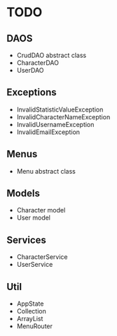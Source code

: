 # TODO

## DAOS
- CrudDAO abstract class
- CharacterDAO
- UserDAO

## Exceptions
- InvalidStatisticValueException
- InvalidCharacterNameException
- InvalidUsernameException
- InvalidEmailException

## Menus
- Menu abstract class

## Models
- Character model
- User model

## Services
- CharacterService
- UserService

## Util
- AppState
- Collection
- ArrayList
- MenuRouter

